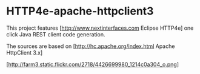 HTTP4e-apache-httpclient3
=========================

This project features [http://www.nextinterfaces.com Eclipse HTTP4e] one click Java REST client code generation.

The sources are based on [http://hc.apache.org/index.html Apache HttpClient 3.x]

[http://farm3.static.flickr.com/2718/4426699980_1214c0a304_o.png]